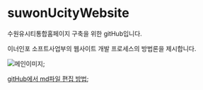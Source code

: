 # suwonUcityWebsite
수원유시티통합홈페이지 구축을 위한 gitHub입니다.

이너인포 소프트사업부의 웹사이트 개발 프로세스의 방법론을 제시합니다.

![메인이미지](__asset__/index_swUcity_light.jpg);

[gitHub에서 md파일 편집 방법](http://daringfireball.net/projects/markdown/);
